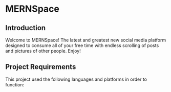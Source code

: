 # MERNSpace

## Introduction
Welcome to MERNSpace! The latest and greatest new social media platform designed to consume all of your free time with endless scrolling of posts and pictures of other people. Enjoy! 

## Project Requirements 
This project used the following languages and platforms in order to function:
